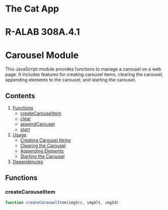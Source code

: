 # The Cat App

# R-ALAB 308A.4.1

# Carousel Module

This JavaScript module provides functions to manage a carousel on a web page. It includes features for creating carousel items, clearing the carousel, appending elements to the carousel, and starting the carousel.

## Contents

1. [Functions](#functions)
   - [createCarouselItem](#createcarouselitem)
   - [clear](#clear)
   - [appendCarousel](#appendcarousel)
   - [start](#start)
2. [Usage](#usage)
   - [Creating Carousel Items](#creating-carousel-items)
   - [Clearing the Carousel](#clearing-the-carousel)
   - [Appending Elements](#appending-elements)
   - [Starting the Carousel](#starting-the-carousel)
3. [Dependencies](#dependencies)

## Functions

### createCarouselItem

```javascript
function createCarouselItem(imgSrc, imgAlt, imgId)
```
